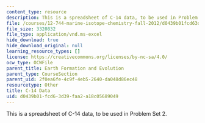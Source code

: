 ```yaml
---
content_type: resource
description: This is a spreadsheet of C-14 data, to be used in Problem Set 2.
file: /courses/12-744-marine-isotope-chemistry-fall-2012/d0439b01fcd63d39faa2a18c05689049_14C_Production.xls
file_size: 3320832
file_type: application/vnd.ms-excel
hide_download: true
hide_download_original: null
learning_resource_types: []
license: https://creativecommons.org/licenses/by-nc-sa/4.0/
ocw_type: OCWFile
parent_title: Earth Formation and Evolution
parent_type: CourseSection
parent_uid: 2f0ea6fe-4c9f-4eb5-2640-da048d86ec48
resourcetype: Other
title: C-14 Data
uid: d0439b01-fcd6-3d39-faa2-a18c05689049
---
```

This is a spreadsheet of C-14 data, to be used in Problem Set 2.